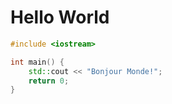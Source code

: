 # Hello World
```cpp
#include <iostream>

int main() {
    std::cout << "Bonjour Monde!";
    return 0;
}
```
